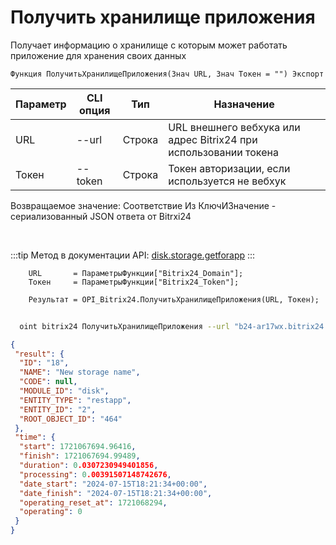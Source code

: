 ﻿---
sidebar_position: 2
---

# Получить хранилище приложения
 Получает информацию о хранилище с которым может работать приложение для хранения своих данных



`Функция ПолучитьХранилищеПриложения(Знач URL, Знач Токен = "") Экспорт`

  | Параметр | CLI опция | Тип | Назначение |
  |-|-|-|-|
  | URL | --url | Строка | URL внешнего вебхука или адрес Bitrix24 при использовании токена |
  | Токен | --token | Строка | Токен авторизации, если используется не вебхук |

  
  Возвращаемое значение:   Соответствие Из КлючИЗначение - сериализованный JSON ответа от Bitrxi24

<br/>

:::tip
Метод в документации API: [disk.storage.getforapp](https://dev.1c-bitrix.ru/rest_help/disk/storage/disk_storage_getforapp.php)
:::
<br/>


```bsl title="Пример кода"
    URL       = ПараметрыФункции["Bitrix24_Domain"];
    Токен     = ПараметрыФункции["Bitrix24_Token"];

    Результат = OPI_Bitrix24.ПолучитьХранилищеПриложения(URL, Токен);
```



```sh title="Пример команды CLI"
    
  oint bitrix24 ПолучитьХранилищеПриложения --url "b24-ar17wx.bitrix24.by" --token "b9df7366006e9f06006b12e400000001000..."

```

```json title="Результат"
{
 "result": {
  "ID": "18",
  "NAME": "New storage name",
  "CODE": null,
  "MODULE_ID": "disk",
  "ENTITY_TYPE": "restapp",
  "ENTITY_ID": "2",
  "ROOT_OBJECT_ID": "464"
 },
 "time": {
  "start": 1721067694.96416,
  "finish": 1721067694.99489,
  "duration": 0.0307230949401856,
  "processing": 0.00391507148742676,
  "date_start": "2024-07-15T18:21:34+00:00",
  "date_finish": "2024-07-15T18:21:34+00:00",
  "operating_reset_at": 1721068294,
  "operating": 0
 }
}
```
